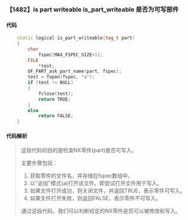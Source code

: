 ### 【1482】is part writeable is_part_writeable 是否为可写部件

#### 代码

```cpp
    static logical is_part_writeable(tag_t part)  
    {  
        char  
            fspec[MAX_FSPEC_SIZE+1];  
        FILE  
            *test;  
        UF_PART_ask_part_name(part, fspec);  
        test = fopen(fspec, "a");  
        if (test != NULL)  
        {  
            fclose(test);  
            return TRUE;  
        }  
        else  
            return FALSE;  
    }

```

#### 代码解析

> 这段代码的目的是检查NX零件(part)是否可写入。
>
> 主要步骤包括：
>
> 1. 获取零件的文件名，并存储在fspec数组中。
> 2. 以"追加"模式(a)打开该文件，即尝试打开文件用于写入。
> 3. 如果文件打开成功，则关闭文件，并返回TRUE，表示零件可写入。
> 4. 如果文件打开失败，则返回FALSE，表示零件不可写入。
>
> 通过这段代码，我们可以判断给定的NX零件是否可以被修改和写入。
>
